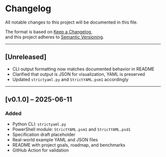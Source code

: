 # Changelog

All notable changes to this project will be documented in this file.

The format is based on [Keep a Changelog](https://keepachangelog.com/en/1.0.0/),  
and this project adheres to [Semantic Versioning](https://semver.org/).

---

## [Unreleased]

- CLI output formatting now matches documented behavior in README
- Clarified that output is JSON for visualization, YAML is preserved
- Updated `strictyaml.py` and `StrictYAML.psm1` accordingly

---

## [v0.1.0] – 2025-06-11

### Added
- Python CLI: `strictyaml.py`
- PowerShell module: `StrictYAML.psm1` and `StrictYAML.psd1`
- Specification draft placeholder
- Real-world example YAML and JSON files
- README with project goals, roadmap, and benchmarks
- GitHub Action for validation
